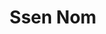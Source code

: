 --- 
title: "Ssen Nom"
publishdate: "2019-1-30T16:48:46+02:00"
src: "https://365manga.net/manga/ssen-nom"
image: "https://data.365manga.net/images/thumbnails/30695-ssen-nom.jpg"
description: " A new transfer student, Tae Yeob, on his first day in an all-boys school (though it is enticingly close to an all-girls school), stutters through introducing himself. He's awkward at first, but the other boys' snickering stops when he says with sudden calm, 'My hobby is fighting. My goal for the future is to become an MMA fighter. I plan on crushing all this school's fighters by…"
---